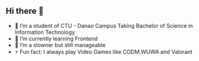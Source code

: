 
## Hi there 👋

- 🔭 I’m a student of CTU - Danao Campus Taking Bachelor of Science in Information Technology
- 🌱 I’m currently learning Frontend
- 🤔 I’m a slowner but still manageable
- ⚡ Fun fact: I always play Video Games like CODM,WUWA and Valorant

